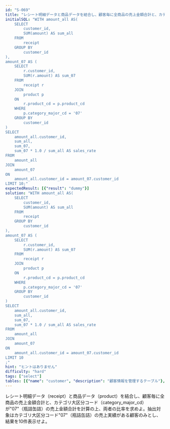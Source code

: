 ```yaml
---
id: "S-069"
title: "レシート明細データと商品データを結合し、顧客毎に全商品の売上金額合計と、カテゴリ大区分コードが..."
initialSQL: "WITH amount_all AS(
    SELECT
        customer_id,
        SUM(amount) AS sum_all
    FROM
        receipt
    GROUP BY
        customer_id
),
amount_07 AS (
    SELECT
        r.customer_id,
        SUM(r.amount) AS sum_07
    FROM
        receipt r
    JOIN
        product p
    ON
        r.product_cd = p.product_cd
    WHERE
        p.category_major_cd = '07'
    GROUP BY
        customer_id
)
SELECT
    amount_all.customer_id,
    sum_all,
    sum_07,
    sum_07 * 1.0 / sum_all AS sales_rate
FROM
    amount_all
JOIN
    amount_07
ON
    amount_all.customer_id = amount_07.customer_id
LIMIT 10;"
expectedResult: [{"result": "dummy"}]
solution: "WITH amount_all AS(
    SELECT
        customer_id,
        SUM(amount) AS sum_all
    FROM
        receipt
    GROUP BY
        customer_id
),
amount_07 AS (
    SELECT
        r.customer_id,
        SUM(r.amount) AS sum_07
    FROM
        receipt r
    JOIN
        product p
    ON
        r.product_cd = p.product_cd
    WHERE
        p.category_major_cd = '07'
    GROUP BY
        customer_id
)
SELECT
    amount_all.customer_id,
    sum_all,
    sum_07,
    sum_07 * 1.0 / sum_all AS sales_rate
FROM
    amount_all
JOIN
    amount_07
ON
    amount_all.customer_id = amount_07.customer_id
LIMIT 10
;"
hint: "ヒントはありません"
difficulty: "hard"
tags: ["select"]
tables: [{"name": "customer", "description": "顧客情報を管理するテーブル"}, {"name": "receipt", "description": "レシート明細データを管理するテーブル"}, {"name": "store", "description": "店舗情報を管理するテーブル"}, {"name": "product", "description": "商品情報を管理するテーブル"}, {"name": "category", "description": "カテゴリ情報を管理するテーブル"}]
---
```


レシート明細データ（receipt）と商品データ（product）を結合し、顧客毎に全商品の売上金額合計と、カテゴリ大区分コード（category_major_cd）が"07"（瓶詰缶詰）の売上金額合計を計算の上、両者の比率を求めよ。抽出対象はカテゴリ大区分コード"07"（瓶詰缶詰）の売上実績がある顧客のみとし、結果を10件表示せよ。